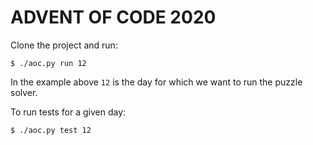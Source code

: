 # ADVENT OF CODE 2020

Clone the project and run:

```
$ ./aoc.py run 12
```

In the example above `12` is the  day for which we want to run the puzzle solver.

To run tests for a given day:

```
$ ./aoc.py test 12
```
